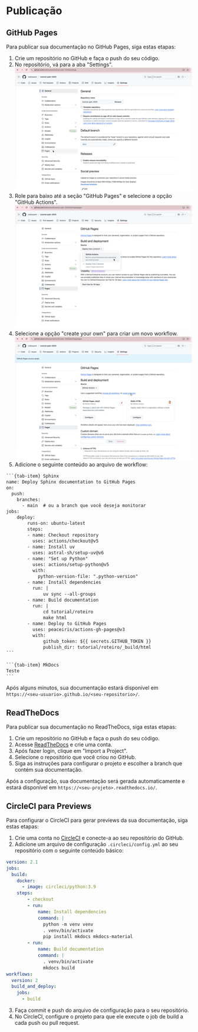 # Publicação

## GitHub Pages

Para publicar sua documentação no GitHub Pages, siga estas etapas:

1. Crie um repositório no GitHub e faça o push do seu código.
2. No repositório, vá para a aba "Settings".
![](./imagens/01-github_settings.png)
3. Role para baixo até a seção "GitHub Pages" e selecione a opção "GitHub Actions".
![](./imagens/02-github_pages.png)
4. Selecione a opção "create your own" para criar um novo workflow.
![](./imagens/03-github_workflow.png)
5. Adicione o seguinte conteúdo ao arquivo de workflow:

````{tab-set}
```{tab-item} Sphinx
name: Deploy Sphinx documentation to GitHub Pages
on:
  push:
    branches:
      - main  # ou a branch que você deseja monitorar
jobs:
    deploy:
        runs-on: ubuntu-latest
        steps:
        - name: Checkout repository
          uses: actions/checkout@v5
        - name: Install uv
          uses: astral-sh/setup-uv@v6
        - name: "Set up Python"
          uses: actions/setup-python@v5
          with:
            python-version-file: ".python-version"
        - name: Install dependencies
          run: |
              uv sync --all-groups
        - name: Build documentation
          run: |
              cd tutorial/roteiro
              make html
        - name: Deploy to GitHub Pages
          uses: peaceiris/actions-gh-pages@v3
          with:
              github_token: ${{ secrets.GITHUB_TOKEN }}
              publish_dir: tutorial/roteiro/_build/html
```

```{tab-item} MkDocs
Teste
```
````


Após alguns minutos, sua documentação estará disponível em `https://<seu-usuario>.github.io/<seu-repositorio>/`.

## ReadTheDocs

Para publicar sua documentação no ReadTheDocs, siga estas etapas:

1. Crie um repositório no GitHub e faça o push do seu código.
2. Acesse [ReadTheDocs](https://readthedocs.org/) e crie uma conta.
3. Após fazer login, clique em "Import a Project".
4. Selecione o repositório que você criou no GitHub.
5. Siga as instruções para configurar o projeto e escolher a branch que contém sua documentação.

Após a configuração, sua documentação será gerada automaticamente e estará disponível em `https://<seu-projeto>.readthedocs.io/`.

## CircleCI para Previews

Para configurar o CircleCI para gerar previews da sua documentação, siga estas etapas:
1. Crie uma conta no [CircleCI](https://circleci.com/) e conecte-a ao seu repositório do GitHub.
2. Adicione um arquivo de configuração `.circleci/config.yml` ao seu repositório
com o seguinte conteúdo básico:

```yaml
version: 2.1
jobs:
  build:
    docker:
      - image: circleci/python:3.9
    steps:
        - checkout
        - run:
            name: Install dependencies
            command: |
              python -m venv venv
              . venv/bin/activate
              pip install mkdocs mkdocs-material
        - run:
            name: Build documentation
            command: |
              . venv/bin/activate
              mkdocs build
workflows:
  version: 2
  build_and_deploy:
    jobs:
      - build
```

3. Faça commit e push do arquivo de configuração para o seu repositório.
4. No CircleCI, configure o projeto para que ele execute o job de build a cada
push ou pull request.
